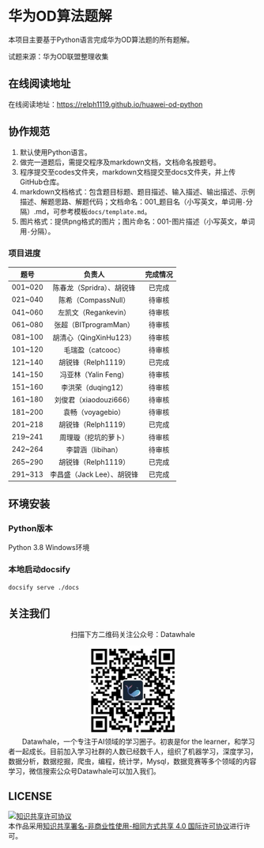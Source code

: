# 华为OD算法题解

本项目主要基于Python语言完成华为OD算法题的所有题解。

试题来源：华为OD联盟整理收集

## 在线阅读地址
在线阅读地址：https://relph1119.github.io/huawei-od-python

## 协作规范
1. 默认使用Python语言。
2. 做完一道题后，需提交程序及markdown文档，文档命名按题号。
3. 程序提交至codes文件夹，markdown文档提交至docs文件夹，并上传GitHub仓库。
4. markdown文档格式：包含题目标题、题目描述、输入描述、输出描述、示例描述、解题思路、解题代码；文档命名：001_题目名（小写英文，单词用`-`分隔）.md，可参考模板`docs/template.md`。
5. 图片格式：提供png格式的图片；图片命名：001-图片描述（小写英文，单词用`-`分隔）。

### 项目进度

|  题号   |         负责人         | 完成情况 |
| :-----: | :--------------------: | :------: |
| 001~020 |   陈春龙（Spridra）、胡锐锋    |  已完成  |
| 021~040 |  陈希（CompassNull）   |  待审核  |
| 041~060 |    左凯文（Regankevin） |  待审核  |
| 061~080 | 张超（BITprogramMan）  |  待审核  |
| 081~100 | 胡清心（QingXinHu123） |  待审核  |
| 101~120 |   毛瑞盈（catcooc）    |  待审核  |
| 121~140 |  胡锐锋（Relph1119）   |  已完成  |
| 141~150 |  冯亚林（Yalin Feng）  |  待审核  |
| 151~160 |   李洪荣（duqing12）   |  待审核  |
| 161~180 | 刘俊君（xiaodouzi666） |  待审核  |
| 181~200 |   袁畅（voyagebio）    |  待审核  |
| 201~218 |  胡锐锋（Relph1119）   |  已完成  |
| 219~241 |  周理璇（挖坑的萝卜）  |  待审核  |
| 242~264 |   李碧涵（libihan）    |  待审核  |
| 265~290 |  胡锐锋（Relph1119）   |  已完成  |
| 291~313 |   李昌盛（Jack Lee）、胡锐锋   |  已完成  |


## 环境安装
### Python版本
Python 3.8 Windows环境

### 本地启动docsify
```shell
docsify serve ./docs
```

## 关注我们
<div align=center>
<p>扫描下方二维码关注公众号：Datawhale</p>
<img src="images/qrcode.jpeg" width = "180" height = "180">
</div>
&emsp;&emsp;Datawhale，一个专注于AI领域的学习圈子。初衷是for the learner，和学习者一起成长。目前加入学习社群的人数已经数千人，组织了机器学习，深度学习，数据分析，数据挖掘，爬虫，编程，统计学，Mysql，数据竞赛等多个领域的内容学习，微信搜索公众号Datawhale可以加入我们。

## LICENSE
<a rel="license" href="http://creativecommons.org/licenses/by-nc-sa/4.0/"><img alt="知识共享许可协议" style="border-width:0" src="https://img.shields.io/badge/license-CC%20BY--NC--SA%204.0-lightgrey" /></a><br />本作品采用<a rel="license" href="http://creativecommons.org/licenses/by-nc-sa/4.0/">知识共享署名-非商业性使用-相同方式共享 4.0 国际许可协议</a>进行许可。